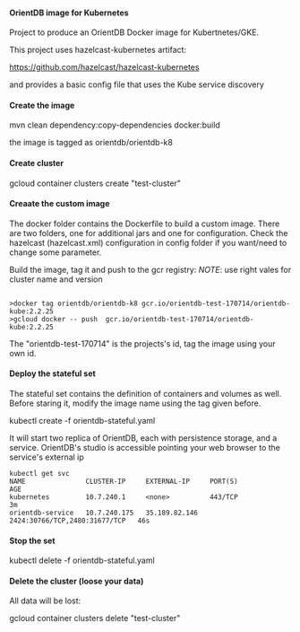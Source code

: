 #### OrientDB image for Kubernetes

Project to produce an OrientDB Docker image for Kubertnetes/GKE.

This project uses hazelcast-kubernetes artifact:

https://github.com/hazelcast/hazelcast-kubernetes

and provides a basic config file that uses the Kube service discovery

#### Create the image

mvn clean dependency:copy-dependencies docker:build

the image is tagged as orientdb/orientdb-k8

#### Create cluster

gcloud container clusters create "test-cluster"

#### Creaate the custom image

The docker folder contains the Dockerfile to build a custom image.
There are two folders, one for additional jars and one for configuration.
Check the hazelcast (hazelcast.xml) configuration in config folder if you want/need to change some parameter.

Build the image, tag it and push to the gcr registry:
_NOTE_: use right vales for cluster name and version

```shell

>docker tag orientdb/orientdb-k8 gcr.io/orientdb-test-170714/orientdb-kube:2.2.25
>gcloud docker -- push  gcr.io/orientdb-test-170714/orientdb-kube:2.2.25

```

The "orientdb-test-170714" is the projects's id, tag the image using your own id.

#### Deploy the stateful set

The stateful set contains the definition of containers and volumes as well.
Before staring it, modify the image name using the tag given before.

kubectl create -f orientdb-stateful.yaml

It will start two replica of OrientDB, each with persistence storage, and a service.
OrientDB's studio is accessible pointing your web browser to the service's external ip

```shell
kubectl get svc
NAME               CLUSTER-IP     EXTERNAL-IP     PORT(S)                         AGE
kubernetes         10.7.240.1     <none>          443/TCP                         3m
orientdb-service   10.7.240.175   35.189.82.146   2424:30766/TCP,2480:31677/TCP   46s
```

#### Stop the set

kubectl delete -f orientdb-stateful.yaml

#### Delete the cluster (loose your data)

All data will be lost:

gcloud container clusters delete "test-cluster"

